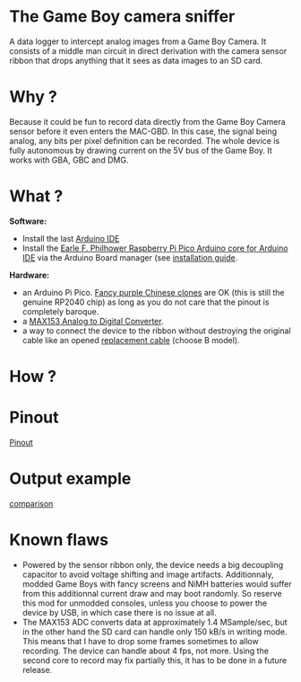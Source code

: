 # The Game Boy camera sniffer
A data logger to intercept analog images from a Game Boy Camera. It consists of a middle man circuit in direct derivation with the camera sensor ribbon that drops anything that it sees as data images to an SD card.

# Why ?
Because it could be fun to record data directly from the Game Boy Camera sensor before it even enters the MAC-GBD. In this case, the signal being analog, any bits per pixel definition can be recorded. The whole device is fully autonomous by drawing current on the 5V bus of the Game Boy. It works with GBA, GBC and DMG.

# What ?
**Software:**
- Install the last [Arduino IDE](https://www.arduino.cc/en/software)
- Install the [Earle F. Philhower Raspberry Pi Pico Arduino core for Arduino IDE](https://github.com/earlephilhower/arduino-pico) via the Arduino Board manager (see [installation guide](https://github.com/earlephilhower/arduino-pico#installing-via-arduino-boards-manager).

**Hardware:**
- an Arduino Pi Pico. [Fancy purple Chinese clones](https://fr.aliexpress.com/item/1005003928558306.html) are OK (this is still the genuine RP2040 chip) as long as you do not care that the pinout is completely baroque.
- a [MAX153 Analog to Digital Converter](https://fr.aliexpress.com/item/1005005084589973.html).
- a way to connect the device to the ribbon without destroying the original cable like an opened [replacement cable](https://www.digikey.com/en/products/base-product/jst-sales-america-inc/455/A09ZR09Z/588181) (choose B model).

# How ?


# Pinout
[Pinout](https://github.com/Raphael-Boichot/Game-Boy-camera-sniffer/blob/main/Bibliography/pinout.png)

# Output example
[comparison](https://github.com/Raphael-Boichot/Game-Boy-camera-sniffer/blob/main/Bibliography/test.gif)

# Known flaws
- Powered by the sensor ribbon only, the device needs a big decoupling capacitor to avoid voltage shifting and image artifacts. Additionnaly, modded Game Boys with fancy screens and NiMH batteries would suffer from this additionnal current draw and may boot randomly. So reserve this mod for unmodded consoles, unless you choose to power the device by USB, in which case there is no issue at all.
- The MAX153 ADC converts data at approximately 1.4 MSample/sec, but in the other hand the SD card can handle only 150 kB/s in writing mode. This means that I have to drop some frames sometimes to allow recording. The device can handle about 4 fps, not more. Using the second core to record may fix partially this, it has to be done in a future release.
